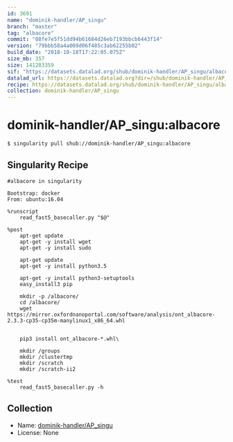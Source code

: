 ```yaml
---
id: 3691
name: "dominik-handler/AP_singu"
branch: "master"
tag: "albacore"
commit: "08fe7e5f51dd94b61684d26eb7193bbcb6443f14"
version: "79bbb58a4a009d06f485c3ab62255b02"
build_date: "2018-10-18T17:22:05.075Z"
size_mb: 357
size: 141283359
sif: "https://datasets.datalad.org/shub/dominik-handler/AP_singu/albacore/2018-10-18-08fe7e5f-79bbb58a/79bbb58a4a009d06f485c3ab62255b02.simg"
datalad_url: https://datasets.datalad.org?dir=/shub/dominik-handler/AP_singu/albacore/2018-10-18-08fe7e5f-79bbb58a/
recipe: https://datasets.datalad.org/shub/dominik-handler/AP_singu/albacore/2018-10-18-08fe7e5f-79bbb58a/Singularity
collection: dominik-handler/AP_singu
---
```


# dominik-handler/AP_singu:albacore

```bash
$ singularity pull shub://dominik-handler/AP_singu:albacore
```

## Singularity Recipe

```singularity
#albacore in singularity

Bootstrap: docker
From: ubuntu:16.04

%runscript
    read_fast5_basecaller.py "$@"

%post
    apt-get update
    apt-get -y install wget
    apt-get -y install sudo

    apt-get update
    apt-get -y install python3.5

    apt-get -y install python3-setuptools
    easy_install3 pip

    mkdir -p /albacore/
    cd /albacore/
    wget https://mirror.oxfordnanoportal.com/software/analysis/ont_albacore-2.3.3-cp35-cp35m-manylinux1_x86_64.whl
          

    pip3 install ont_albacore-*.whl\
    
    mkdir /groups
    mkdir /clustertmp
    mkdir /scratch
    mkdir /scratch-ii2

%test
    read_fast5_basecaller.py -h
```

## Collection

 - Name: [dominik-handler/AP_singu](https://github.com/dominik-handler/AP_singu)
 - License: None

